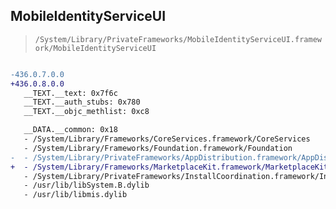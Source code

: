 ## MobileIdentityServiceUI

> `/System/Library/PrivateFrameworks/MobileIdentityServiceUI.framework/MobileIdentityServiceUI`

```diff

-436.0.7.0.0
+436.0.8.0.0
   __TEXT.__text: 0x7f6c
   __TEXT.__auth_stubs: 0x780
   __TEXT.__objc_methlist: 0xc8

   __DATA.__common: 0x18
   - /System/Library/Frameworks/CoreServices.framework/CoreServices
   - /System/Library/Frameworks/Foundation.framework/Foundation
-  - /System/Library/PrivateFrameworks/AppDistribution.framework/AppDistribution
+  - /System/Library/Frameworks/MarketplaceKit.framework/MarketplaceKit
   - /System/Library/PrivateFrameworks/InstallCoordination.framework/InstallCoordination
   - /usr/lib/libSystem.B.dylib
   - /usr/lib/libmis.dylib

```
